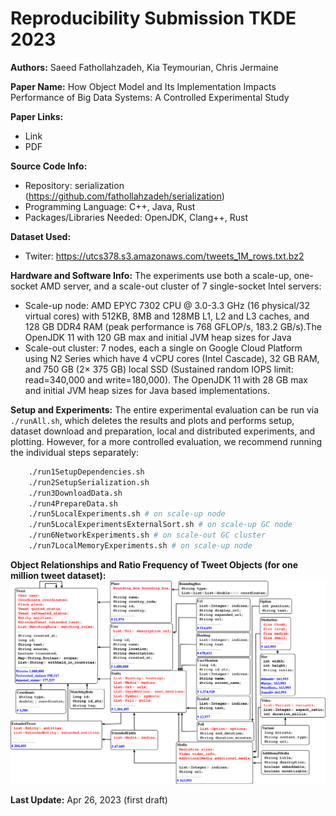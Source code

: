 # Reproducibility Submission TKDE 2023
**Authors:** Saeed Fathollahzadeh, Kia Teymourian, Chris Jermaine

**Paper Name:** How Object Model and Its Implementation Impacts Performance of Big Data Systems: A Controlled Experimental Study

**Paper Links:** 
 * Link 
 * PDF

 **Source Code Info:**
 * Repository: serialization (https://github.com/fathollahzadeh/serialization)
 * Programming Language: C++, Java, Rust
 * Packages/Libraries Needed: OpenJDK, Clang++, Rust

**Dataset Used:**
* Twiter: <https://utcs378.s3.amazonaws.com/tweets_1M_rows.txt.bz2>

**Hardware and Software Info:** The experiments use both a scale-up, one-socket AMD server, and a scale-out cluster of 7 single-socket Intel servers:
 * Scale-up node: AMD EPYC 7302 CPU @ 3.0-3.3 GHz (16 physical/32 virtual cores) with 512KB, 8MB and 128MB
L1, L2 and L3 caches, and 128 GB DDR4 RAM (peak performance is 768 GFLOP/s, 183.2 GB/s).The OpenJDK
11 with 120 GB max and initial JVM heap sizes for Java 
* Scale-out cluster: 7 nodes, each a single on Google Cloud Platform using N2 Series which have 4
vCPU cores (Intel Cascade), 32 GB RAM, and 750 GB (2× 375 GB) local SSD (Sustained random IOPS limit:
read=340,000 and write=180,000). The OpenJDK 11 with 28 GB max and initial JVM heap sizes for Java based
implementations.

**Setup and Experiments:** The entire experimental evaluation can be run via `./runAll.sh`, which deletes the results and plots and performs setup, dataset download and preparation, local and distributed experiments, and plotting. However, for a more controlled evaluation, we recommend running the individual steps separately:

  ```bash
      ./run1SetupDependencies.sh
      ./run2SetupSerialization.sh
      ./run3DownloadData.sh
      ./run4PrepareData.sh
      ./run5LocalExperiments.sh # on scale-up node
      ./run5LocalExperimentsExternalSort.sh # on scale-up GC node
      ./run6NetworkExperiments.sh # on scale-out GC cluster
      ./run7LocalMemoryExperiments.sh # on scale-up node
   ```


**Object Relationships and Ratio Frequency of Tweet Objects (for one million tweet dataset):**
![Object Relationships and Ratio Frequency of Tweet Objects (for one million tweet dataset)](images/tweet_complex_object.png)


**Last Update:** Apr 26, 2023 (first draft)





